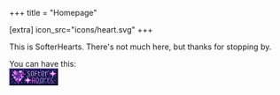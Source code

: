 +++
title = "Homepage"

[extra]
icon_src="icons/heart.svg"
+++

This is SofterHearts. There's not much here, but thanks for stopping by.

You can have this:\
![88x31 button icon for softer hearts](icons/8831.png)